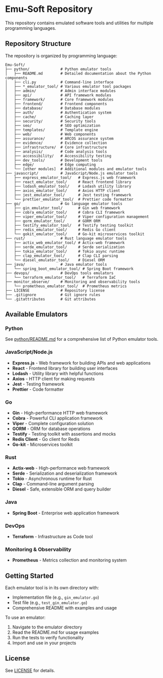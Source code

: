 # Emu-Soft Repository

This repository contains emulated software tools and utilities for multiple programming languages.

## Repository Structure

The repository is organized by programming language:

```
Emu-Soft/
├── python/              # Python emulator tools
│   ├── README.md        # Detailed documentation about the Python components
│   ├── cli.py           # Command-line interface
│   ├── *_emulator_tool/ # Various emulator tool packages
│   ├── admin/           # Admin interface modules
│   ├── api/             # API framework modules
│   ├── framework/       # Core framework modules
│   ├── frontend/        # Frontend components
│   ├── database/        # Database modules
│   ├── auth/            # Authentication system
│   ├── cache/           # Caching layer
│   ├── security/        # Security tools
│   ├── seo/             # SEO optimization
│   ├── templates/       # Template engine
│   ├── web/             # Web components
│   ├── assurance/       # ARCOS assurance system
│   ├── evidence/        # Evidence collection
│   ├── infrastructure/  # Core infrastructure
│   ├── analysis/        # Code analysis tools
│   ├── accessibility/   # Accessibility testing
│   ├── dev_tools/       # Development tools
│   ├── edge/            # Edge computing
│   └── [other modules]  # Additional modules and emulator tools
├── javascript/          # JavaScript/Node.js emulator tools
│   ├── express_emulator_tool/   # Express.js web framework
│   ├── react_emulator_tool/     # React frontend library
│   ├── lodash_emulator_tool/    # Lodash utility library
│   ├── axios_emulator_tool/     # Axios HTTP client
│   ├── jest_emulator_tool/      # Jest testing framework
│   └── prettier_emulator_tool/  # Prettier code formatter
├── go/                  # Go language emulator tools
│   ├── gin_emulator_tool/       # Gin web framework
│   ├── cobra_emulator_tool/     # Cobra CLI framework
│   ├── viper_emulator_tool/     # Viper configuration management
│   ├── gorm_emulator_tool/      # GORM ORM
│   ├── testify_emulator_tool/   # Testify testing toolkit
│   ├── redis_emulator_tool/     # Redis Go client
│   └── gokit_emulator_tool/     # Go-kit microservices toolkit
├── rust/                # Rust language emulator tools
│   ├── actix_web_emulator_tool/ # Actix-web framework
│   ├── serde_emulator_tool/     # Serde serialization
│   ├── tokio_emulator_tool/     # Tokio async runtime
│   ├── clap_emulator_tool/      # Clap CLI parsing
│   └── diesel_emulator_tool/    # Diesel ORM
├── java/                # Java emulator tools
│   └── spring_boot_emulator_tool/ # Spring Boot framework
├── devops/              # DevOps tools emulators
│   └── terraform_emulator_tool/   # Terraform IaC
├── monitor_observe/     # Monitoring and observability tools
│   └── prometheus_emulator_tool/  # Prometheus metrics
├── LICENSE              # Repository license
├── .gitignore           # Git ignore rules
└── .gitattributes       # Git attributes

```

## Available Emulators

### Python
See [python/README.md](python/README.md) for a comprehensive list of Python emulator tools.

### JavaScript/Node.js
- **Express.js** - Web framework for building APIs and web applications
- **React** - Frontend library for building user interfaces
- **Lodash** - Utility library with helpful functions
- **Axios** - HTTP client for making requests
- **Jest** - Testing framework
- **Prettier** - Code formatter

### Go
- **Gin** - High-performance HTTP web framework
- **Cobra** - Powerful CLI application framework
- **Viper** - Complete configuration solution
- **GORM** - ORM for database operations
- **Testify** - Testing toolkit with assertions and mocks
- **Redis Client** - Go client for Redis
- **Go-kit** - Microservices toolkit

### Rust
- **Actix-web** - High-performance web framework
- **Serde** - Serialization and deserialization framework
- **Tokio** - Asynchronous runtime for Rust
- **Clap** - Command-line argument parsing
- **Diesel** - Safe, extensible ORM and query builder

### Java
- **Spring Boot** - Enterprise web application framework

### DevOps
- **Terraform** - Infrastructure as Code tool

### Monitoring & Observability
- **Prometheus** - Metrics collection and monitoring system

## Getting Started

Each emulator tool is in its own directory with:
- Implementation file (e.g., `gin_emulator.go`)
- Test file (e.g., `test_gin_emulator.go`)
- Comprehensive README with examples and usage

To use an emulator:
1. Navigate to the emulator directory
2. Read the README.md for usage examples
3. Run the tests to verify functionality
4. Import and use in your projects

## License

See [LICENSE](LICENSE) for details.
